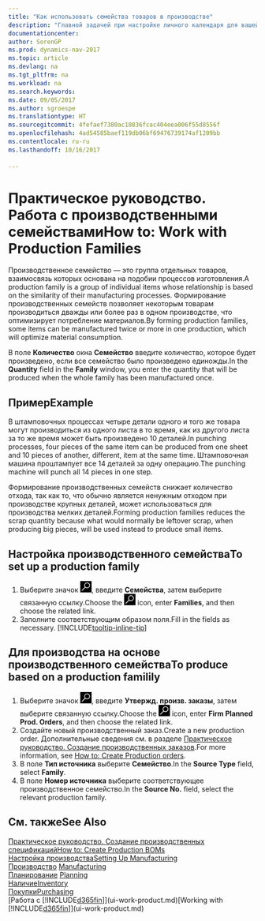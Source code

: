 ```yaml
---
title: "Как использовать семейства товаров в производстве"
description: "Главной задачей при настройке личного календаря для вашей организации или организации-партнера является внесение необходимых изменений статуса рабочих и нерабочих дней."
documentationcenter: 
author: SorenGP
ms.prod: dynamics-nav-2017
ms.topic: article
ms.devlang: na
ms.tgt_pltfrm: na
ms.workload: na
ms.search.keywords: 
ms.date: 09/05/2017
ms.author: sgroespe
ms.translationtype: HT
ms.sourcegitcommit: 4fefaef7380ac10836fcac404eea006f55d8556f
ms.openlocfilehash: 4ad54585baef119db06bf69476739174af1209bb
ms.contentlocale: ru-ru
ms.lasthandoff: 10/16/2017

---
```

# <a name="how-to-work-with-production-families"></a><span data-ttu-id="c7381-103">Практическое руководство. Работа с производственными семействами</span><span class="sxs-lookup"><span data-stu-id="c7381-103">How to: Work with Production Families</span></span>
<span data-ttu-id="c7381-104">Производственное семейство — это группа отдельных товаров, взаимосвязь которых основана на подобии процессов изготовления.</span><span class="sxs-lookup"><span data-stu-id="c7381-104">A production family is a group of individual items whose relationship is based on the similarity of their manufacturing processes.</span></span> <span data-ttu-id="c7381-105">Формирование производственных семейств позволяет некоторым товарам производиться дважды или более раз в одном производстве, что оптимизирует потребление материалов.</span><span class="sxs-lookup"><span data-stu-id="c7381-105">By forming production families, some items can be manufactured twice or more in one production, which will optimize material consumption.</span></span>

<span data-ttu-id="c7381-106">В поле **Количество** окна **Семейство** введите количество, которое будет произведено, если все семейство было произведено единожды.</span><span class="sxs-lookup"><span data-stu-id="c7381-106">In the **Quantity** field in the **Family** window, you enter the quantity that will be produced when the whole family has been manufactured once.</span></span>

## <a name="example"></a><span data-ttu-id="c7381-107">Пример</span><span class="sxs-lookup"><span data-stu-id="c7381-107">Example</span></span>
<span data-ttu-id="c7381-108">В штамповочных процессах четыре детали одного и того же товара могут производиться из одного листа в то время, как из другого листа за то же время может быть произведено 10 деталей.</span><span class="sxs-lookup"><span data-stu-id="c7381-108">In punching processes, four pieces of the same item can be produced from one sheet and 10 pieces of another, different, item at the same time.</span></span> <span data-ttu-id="c7381-109">Штамповочная машина проштампует все 14 деталей за одну операцию.</span><span class="sxs-lookup"><span data-stu-id="c7381-109">The punching machine will punch all 14 pieces in one step.</span></span>

<span data-ttu-id="c7381-110">Формирование производственных семейств снижает количество отхода, так как то, что обычно является ненужным отходом при производстве крупных деталей, может использоваться для производства мелких деталей.</span><span class="sxs-lookup"><span data-stu-id="c7381-110">Forming production families reduces the scrap quantity because what would normally be leftover scrap, when producing big pieces, will be used instead to produce small items.</span></span>

## <a name="to-set-up-a-production-family"></a><span data-ttu-id="c7381-111">Настройка производственного семейства</span><span class="sxs-lookup"><span data-stu-id="c7381-111">To set up a production family</span></span>
1. <span data-ttu-id="c7381-112">Выберите значок ![Поиск страницы или отчета](media/ui-search/search_small.png "Значок поиска страницы или отчета"), введите **Семейства**, затем выберите связанную ссылку.</span><span class="sxs-lookup"><span data-stu-id="c7381-112">Choose the ![Search for Page or Report](media/ui-search/search_small.png "Search for Page or Report icon") icon, enter **Families**, and then choose the related link.</span></span>
2. <span data-ttu-id="c7381-113">Заполните соответствующим образом поля.</span><span class="sxs-lookup"><span data-stu-id="c7381-113">Fill in the fields as necessary.</span></span> [!INCLUDE[tooltip-inline-tip](includes/tooltip-inline-tip_md.md)]

## <a name="to-produce-based-on-a-production-familily"></a><span data-ttu-id="c7381-114">Для производства на основе производственного семейства</span><span class="sxs-lookup"><span data-stu-id="c7381-114">To produce based on a production familily</span></span>
1. <span data-ttu-id="c7381-115">Выберите значок ![Поиск страницы или отчета](media/ui-search/search_small.png "Значок поиска страницы или отчета"), введите **Утвержд. произв. заказы**, затем выберите связанную ссылку.</span><span class="sxs-lookup"><span data-stu-id="c7381-115">Choose the ![Search for Page or Report](media/ui-search/search_small.png "Search for Page or Report icon") icon, enter **Firm Planned Prod. Orders**, and then choose the related link.</span></span>
2. <span data-ttu-id="c7381-116">Создайте новый производственный заказ.</span><span class="sxs-lookup"><span data-stu-id="c7381-116">Create a new production order.</span></span> <span data-ttu-id="c7381-117">Дополнительные сведения см. в разделе [Практическое руководство. Создание производственных заказов](production-how-to-create-production-orders.md).</span><span class="sxs-lookup"><span data-stu-id="c7381-117">For more information, see [How to: Create Production orders](production-how-to-create-production-orders.md).</span></span>
3. <span data-ttu-id="c7381-118">В поле **Тип источника** выберите **Семейство**.</span><span class="sxs-lookup"><span data-stu-id="c7381-118">In the **Source Type** field, select **Family**.</span></span>  
4. <span data-ttu-id="c7381-119">В поле **Номер источника** выберите соответствующее производственное семейство.</span><span class="sxs-lookup"><span data-stu-id="c7381-119">In the **Source No.** field, select the relevant production family.</span></span>

## <a name="see-also"></a><span data-ttu-id="c7381-120">См. также</span><span class="sxs-lookup"><span data-stu-id="c7381-120">See Also</span></span>
[<span data-ttu-id="c7381-121">Практическое руководство. Создание производственных спецификаций</span><span class="sxs-lookup"><span data-stu-id="c7381-121">How to: Create Production BOMs</span></span>](production-how-to-create-production-boms.md)  
[<span data-ttu-id="c7381-122">Настройка производства</span><span class="sxs-lookup"><span data-stu-id="c7381-122">Setting Up Manufacturing</span></span>](production-configure-production-processes.md)  
<span data-ttu-id="c7381-123">[Производство](production-manage-manufacturing.md)  </span><span class="sxs-lookup"><span data-stu-id="c7381-123">[Manufacturing](production-manage-manufacturing.md)  </span></span>  
<span data-ttu-id="c7381-124">[Планирование](production-planning.md) </span><span class="sxs-lookup"><span data-stu-id="c7381-124">[Planning](production-planning.md) </span></span>  
[<span data-ttu-id="c7381-125">Наличие</span><span class="sxs-lookup"><span data-stu-id="c7381-125">Inventory</span></span>](inventory-manage-inventory.md)  
[<span data-ttu-id="c7381-126">Покупки</span><span class="sxs-lookup"><span data-stu-id="c7381-126">Purchasing</span></span>](purchasing-manage-purchasing.md)  
<span data-ttu-id="c7381-127">[Работа с [!INCLUDE[d365fin](includes/d365fin_md.md)]](ui-work-product.md)</span><span class="sxs-lookup"><span data-stu-id="c7381-127">[Working with [!INCLUDE[d365fin](includes/d365fin_md.md)]](ui-work-product.md)</span></span>


